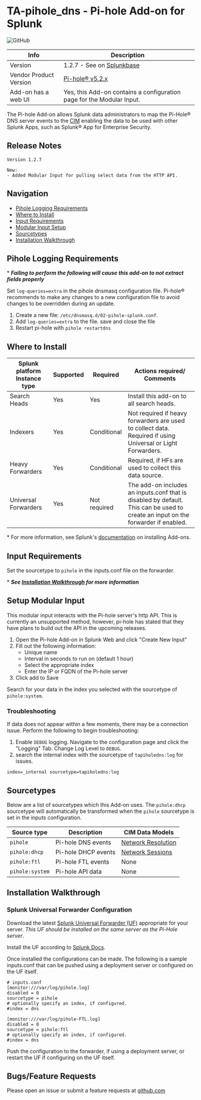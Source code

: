 # TA-pihole_dns - Pi-hole Add-on for Splunk

![GitHub](https://img.shields.io/github/license/zachchristensen28/TA-pihole_dns)

Info | Description
------|----------
Version | 1.2.7 - See on [Splunkbase](https://splunkbase.splunk.com/app/4505/)
Vendor Product Version | [Pi-hole® v5.2.x](https://pi-hole.net/)
Add-on has a web UI | Yes, this Add-on contains a configuration page for the Modular Input.

The Pi-hole Add-on allows Splunk data administrators to map the Pi-Hole® DNS server events to the [CIM](https://docs.splunk.com/Splexicon:CommonInformationModel) enabling the data to be used with other Splunk Apps, such as Splunk® App for Enterprise Security.

## Release Notes

```TEXT
Version 1.2.7

New:
- Added Modular Input for pulling select data from the HTTP API.
```

## Navigation

- [Pihole Logging Requirements](#pihole-logging-requirements)
- [Where to Install](#where-to-install)
- [Input Requirements](#input-requirements)
- [Modular Input Setup](#setup-modular-input)
- [Sourcetypes](#sourcetypes)
- [Installation Walkthrough](#installation-walkthrough)

## Pihole Logging Requirements

\* ***Failing to perform the following will cause this add-on to not extract fields properly***

Set `log-queries=extra` in the pihole dnsmasq configuration file. Pi-hole® recommends to make any changes to a new configuration file to avoid changes to be overridden during an update.

1. Create a new file: `/etc/dnsmasq.d/02-pihole-splunk.conf`.
1. Add `log-queries=extra` to the file. save and close the file
1. Restart pi-hole with `pihole restartdns`

## Where to Install

Splunk platform Instance type | Supported | Required | Actions required/ Comments
----------------------------- | --------- | -------- | --------------------------
Search Heads | Yes | Yes | Install this add-on to all search heads.
Indexers | Yes | Conditional | Not required if heavy forwarders are used to collect data. Required if using Universal or Light Forwarders.
Heavy Forwarders | Yes | Conditional | Required, if HFs are used to collect this data source.
Universal Forwarders | Yes | Not required | The add-on includes an inputs.conf that is disabled by default. This can be used to create an input on the forwarder if enabled.

\* For more information, see Splunk's [documentation](https://docs.splunk.com/Documentation/AddOns/released/Overview/Installingadd-ons) on installing Add-ons.

## Input Requirements

Set the sourcetype to `pihole` in the inputs.conf file on the forwarder.

\* ***See [Installation Walkthrough](#Installation-Walkthrough) for more information***

## Setup Modular Input

This modular input interacts with the Pi-hole server's http API. This is currently an unsupported method, however, pi-hole has stated that they have plans to build out the API in the upcoming releases.

1. Open the Pi-hole Add-on in Splunk Web and click "Create New Input"
2. Fill out the following information:
    - Unique name
    - Interval in seconds to run on (default 1 hour)
    - Select the appropriate index
    - Enter the IP or FQDN of the Pi-hole server
3. Click add to Save

Search for your data in the index you selected with the sourcetype of `pihole:system`.

### Troubleshooting

If data does not appear within a few moments, there may be a connection issue. Perform the following to begin troubleshooting:

1. Enable `DEBUG` logging. Navigate to the configuration page and click the "Logging" Tab. Change Log Level to `DEBUG`.
2. search the internal index with the sourcetype of `tapiholedns:log` for issues.

```TEXT
index=_internal sourcetype=tapiholedns:log
```

## Sourcetypes

Below are a list of sourcetypes which this Add-on uses. The `pihole:dhcp` sourcetype will automatically be transformed when the `pihole` sourcetype is set in the inputs configuration.

Source type | Description | CIM Data Models
----------- | ----------- | ---------------
`pihole` | Pi-hole DNS events | [Network Resolution](https://docs.splunk.com/Documentation/CIM/latest/User/NetworkResolutionDNS)
`pihole:dhcp` | Pi-hole DHCP events | [Network Sessions](https://docs.splunk.com/Documentation/CIM/latest/User/NetworkSessions)
`pihole:ftl` | Pi-hole FTL events | None
`pihole:system` | Pi-hole API data | None

## Installation Walkthrough

### Splunk Universal Forwarder Configuration

Download the latest [Splunk Universal Forwarder (UF)](https://www.splunk.com/en_us/download/universal-forwarder.html) appropriate for your server. _This UF should be installed on the same server as the Pi-Hole server_.

Install the UF according to [Splunk Docs](https://docs.splunk.com/Documentation/Forwarder/latest/Forwarder/Installtheuniversalforwardersoftware).

Once installed the configurations can be made. The following is a sample inputs.conf that can be pushed using a deployment server or configured on the UF itself.

```SHELL
# inputs.conf
[monitor:///var/log/pihole.log]
disabled = 0
sourcetype = pihole
# optionally specify an index, if configured.
#index = dns

[monitor:///var/log/pihole-FTL.log]
disabled = 0
sourcetype = pihole:ftl
# optionally specify an index, if configured.
#index = dns
```

Push the configuration to the forwarder, if using a deployment server, or restart the UF if configuring on the UF itself.

## Bugs/Feature Requests

Please open an issue or submit a feature requests at [github.com](https://github.com/ZachChristensen28/TA-pihole_dns)
